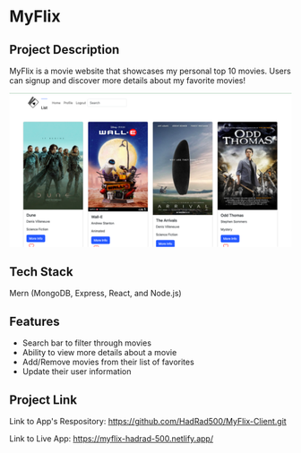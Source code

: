 # MyFlix

## Project Description

MyFlix is a movie website that showcases my personal top 10 movies. Users can signup and discover more details about my favorite movies!

![myFlix-screenshot](./src/components/img/myFlix-screenshot.png)

## Tech Stack

Mern (MongoDB, Express, React, and Node.js)

## Features

- Search bar to filter through movies
- Ability to view more details about a movie
- Add/Remove movies from their list of favorites
- Update their user information

## Project Link

Link to App's Respository:
https://github.com/HadRad500/MyFlix-Client.git

Link to Live App:
https://myflix-hadrad-500.netlify.app/
